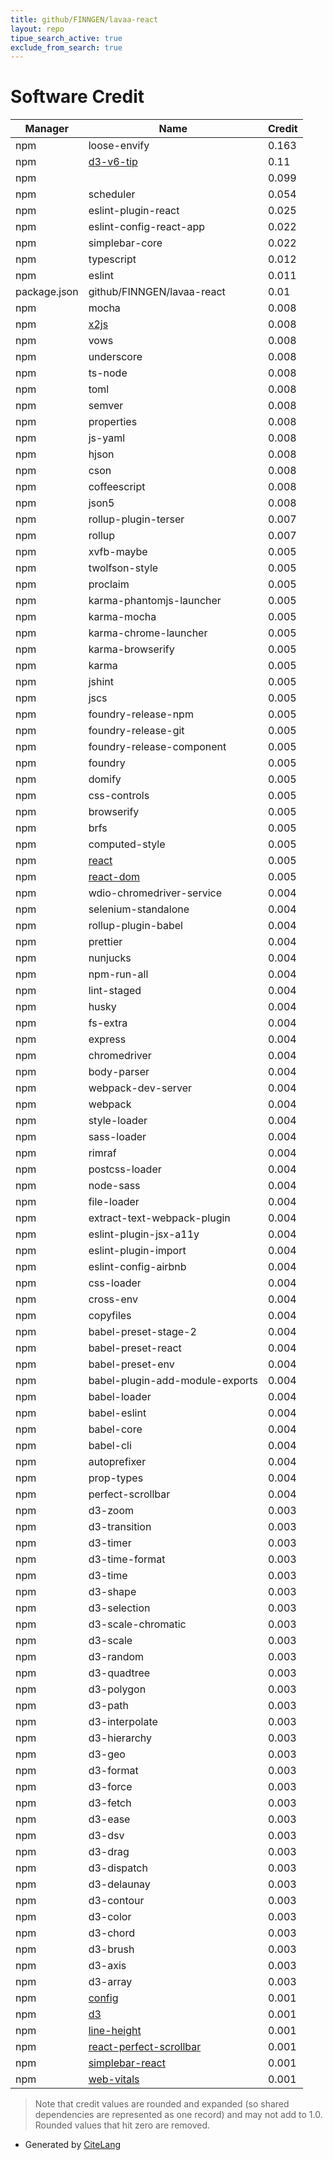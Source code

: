 ```yaml
---
title: github/FINNGEN/lavaa-react
layout: repo
tipue_search_active: true
exclude_from_search: true
---
```

# Software Credit

|Manager|Name|Credit|
|-------|----|------|
|npm|loose-envify|0.163|
|npm|[d3-v6-tip](https://github.com/bumbeishvili/d3.tip-for-d3.v6)|0.11|
|npm||0.099|
|npm|scheduler|0.054|
|npm|eslint-plugin-react|0.025|
|npm|eslint-config-react-app|0.022|
|npm|simplebar-core|0.022|
|npm|typescript|0.012|
|npm|eslint|0.011|
|package.json|github/FINNGEN/lavaa-react|0.01|
|npm|mocha|0.008|
|npm|[x2js](https://github.com/x2js/x2js#readme)|0.008|
|npm|vows|0.008|
|npm|underscore|0.008|
|npm|ts-node|0.008|
|npm|toml|0.008|
|npm|semver|0.008|
|npm|properties|0.008|
|npm|js-yaml|0.008|
|npm|hjson|0.008|
|npm|cson|0.008|
|npm|coffeescript|0.008|
|npm|json5|0.008|
|npm|rollup-plugin-terser|0.007|
|npm|rollup|0.007|
|npm|xvfb-maybe|0.005|
|npm|twolfson-style|0.005|
|npm|proclaim|0.005|
|npm|karma-phantomjs-launcher|0.005|
|npm|karma-mocha|0.005|
|npm|karma-chrome-launcher|0.005|
|npm|karma-browserify|0.005|
|npm|karma|0.005|
|npm|jshint|0.005|
|npm|jscs|0.005|
|npm|foundry-release-npm|0.005|
|npm|foundry-release-git|0.005|
|npm|foundry-release-component|0.005|
|npm|foundry|0.005|
|npm|domify|0.005|
|npm|css-controls|0.005|
|npm|browserify|0.005|
|npm|brfs|0.005|
|npm|computed-style|0.005|
|npm|[react](https://reactjs.org/)|0.005|
|npm|[react-dom](https://reactjs.org/)|0.005|
|npm|wdio-chromedriver-service|0.004|
|npm|selenium-standalone|0.004|
|npm|rollup-plugin-babel|0.004|
|npm|prettier|0.004|
|npm|nunjucks|0.004|
|npm|npm-run-all|0.004|
|npm|lint-staged|0.004|
|npm|husky|0.004|
|npm|fs-extra|0.004|
|npm|express|0.004|
|npm|chromedriver|0.004|
|npm|body-parser|0.004|
|npm|webpack-dev-server|0.004|
|npm|webpack|0.004|
|npm|style-loader|0.004|
|npm|sass-loader|0.004|
|npm|rimraf|0.004|
|npm|postcss-loader|0.004|
|npm|node-sass|0.004|
|npm|file-loader|0.004|
|npm|extract-text-webpack-plugin|0.004|
|npm|eslint-plugin-jsx-a11y|0.004|
|npm|eslint-plugin-import|0.004|
|npm|eslint-config-airbnb|0.004|
|npm|css-loader|0.004|
|npm|cross-env|0.004|
|npm|copyfiles|0.004|
|npm|babel-preset-stage-2|0.004|
|npm|babel-preset-react|0.004|
|npm|babel-preset-env|0.004|
|npm|babel-plugin-add-module-exports|0.004|
|npm|babel-loader|0.004|
|npm|babel-eslint|0.004|
|npm|babel-core|0.004|
|npm|babel-cli|0.004|
|npm|autoprefixer|0.004|
|npm|prop-types|0.004|
|npm|perfect-scrollbar|0.004|
|npm|d3-zoom|0.003|
|npm|d3-transition|0.003|
|npm|d3-timer|0.003|
|npm|d3-time-format|0.003|
|npm|d3-time|0.003|
|npm|d3-shape|0.003|
|npm|d3-selection|0.003|
|npm|d3-scale-chromatic|0.003|
|npm|d3-scale|0.003|
|npm|d3-random|0.003|
|npm|d3-quadtree|0.003|
|npm|d3-polygon|0.003|
|npm|d3-path|0.003|
|npm|d3-interpolate|0.003|
|npm|d3-hierarchy|0.003|
|npm|d3-geo|0.003|
|npm|d3-format|0.003|
|npm|d3-force|0.003|
|npm|d3-fetch|0.003|
|npm|d3-ease|0.003|
|npm|d3-dsv|0.003|
|npm|d3-drag|0.003|
|npm|d3-dispatch|0.003|
|npm|d3-delaunay|0.003|
|npm|d3-contour|0.003|
|npm|d3-color|0.003|
|npm|d3-chord|0.003|
|npm|d3-brush|0.003|
|npm|d3-axis|0.003|
|npm|d3-array|0.003|
|npm|[config](http://github.com/node-config/node-config.git)|0.001|
|npm|[d3](https://d3js.org)|0.001|
|npm|[line-height](https://github.com/twolfson/line-height)|0.001|
|npm|[react-perfect-scrollbar](https://github.com/goldenyz/react-perfect-scrollbar)|0.001|
|npm|[simplebar-react](https://grsmto.github.io/simplebar/)|0.001|
|npm|[web-vitals](https://github.com/GoogleChrome/web-vitals#readme)|0.001|


> Note that credit values are rounded and expanded (so shared dependencies are represented as one record) and may not add to 1.0. Rounded values that hit zero are removed.


- Generated by [CiteLang](https://github.com/vsoch/citelang)
